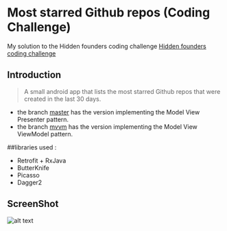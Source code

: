 #  Most starred Github repos (Coding Challenge)
My solution to the Hidden founders coding challenge [Hidden founders coding challenge](https://github.com/hiddenfounders/mobile-coding-challenge/tree/internship)
## Introduction

> A small android app that lists the most starred Github repos that were created in the last 30 days.

* the branch [master](https://github.com/ibrahim-abde/stared-github-repos/tree/master) has the version implementing the Model View Presenter pattern.
* the branch [mvvm](https://github.com/ibrahim-abde/stared-github-repos/tree/mvvm) has the version implementing the Model View ViewModel pattern.
  

##libraries used :
* Retrofit + RxJava
* ButterKnife
* Picasso
* Dagger2 

## ScreenShot
![alt text](https://raw.githubusercontent.com/ibrahim-abde/stared-github-repos/master/screenshot.png)